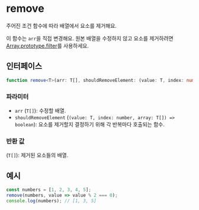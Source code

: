 # remove

주어진 조건 함수에 따라 배열에서 요소를 제거해요.

이 함수는 `arr`을 직접 변경해요.
원본 배열을 수정하지 않고 요소를 제거하려면 [Array.prototype.filter](https://developer.mozilla.org/ko-KR/docs/Web/JavaScript/Reference/Global_Objects/Array/filter)를 사용하세요.

## 인터페이스

```typescript
function remove<T>(arr: T[], shouldRemoveElement: (value: T, index: number, array: T[]) => boolean): T[];
```

### 파라미터

- `arr` (`T[]`): 수정할 배열.
- `shouldRemoveElement` (`(value: T, index: number, array: T[]) => boolean`): 요소를 제거할지 결정하기 위해 각 반복마다 호출되는 함수.

### 반환 값

(`T[]`): 제거된 요소들의 배열.

## 예시

```typescript
const numbers = [1, 2, 3, 4, 5];
remove(numbers, value => value % 2 === 0);
console.log(numbers); // [1, 3, 5]
```
